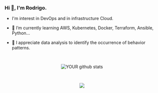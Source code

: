 
### Hi 👋, I'm Rodrigo.

- I'm interest in DevOps and in infrastructure Cloud.

- 🌱 I’m currently learning AWS, Kubernetes, Docker, Terraform, Ansible, Python...

- 🔭 I appreciate data analysis to identify the occurrence of behavior patterns. 

<br/>
<div style="text-align:center">

![YOUR github stats](https://github-readme-stats.vercel.app/api?username=rodrigoemereciano&theme=bear&show_icons=true)

<br />

[<img src="https://img.shields.io/badge/linkedin-%230077B5.svg?&style=for-the-badge&logo=linkedin&logoColor=white" />](https://www.linkedin.com/in/rodrigo-emereciano-a7003780/)

</div>
